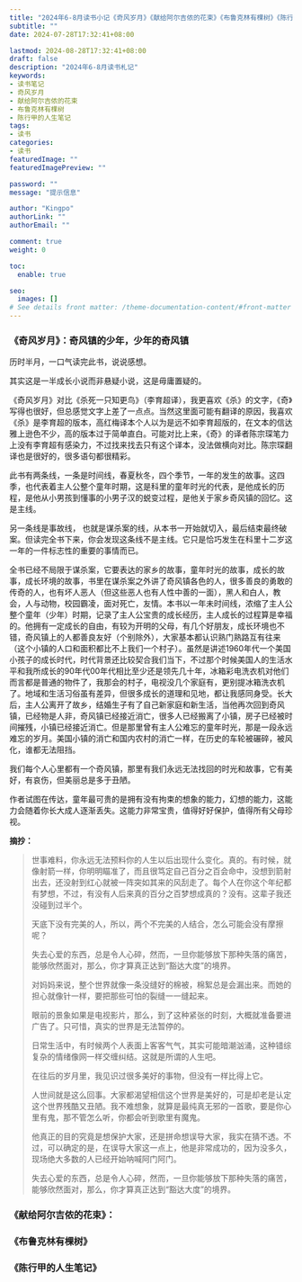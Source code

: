 ```yaml
---
title: "2024年6-8月读书小记《奇风岁月》《献给阿尔吉侬的花束》《布鲁克林有棵树》《陈行甲的人生笔记》"
subtitle: ""
date: 2024-07-28T17:32:41+08:00

lastmod: 2024-08-28T17:32:41+08:00
draft: false
description: "2024年6-8月读书札记"
keywords: 
- 读书笔记
- 奇风岁月
- 献给阿尔吉侬的花束
- 布鲁克林有棵树
- 陈行甲的人生笔记
tags:
- 读书
categories:
- 读书
featuredImage: ""
featuredImagePreview: ""

password: ""
message: "提示信息"

author: "Kingpo"
authorLink: ""
authorEmail: ""

comment: true
weight: 0

toc:
  enable: true

seo:
  images: []
# See details front matter: /theme-documentation-content/#front-matter
---
```


<!--more-->

### 《奇风岁月》：奇风镇的少年，少年的奇风镇


历时半月，一口气读完此书，说说感想。

其实这是一半成长小说而非悬疑小说，这是毋庸置疑的。

《奇风岁月》对比《杀死一只知更鸟》（李育超译），我更喜欢《杀》的文字，《奇》写得也很好，但总感觉文字上差了一点点。当然这里面可能有翻译的原因，我喜欢《杀》是李育超的版本，高红梅译本个人以为是远不如李育超版的，在文本的信达雅上逊色不少，高的版本过于简单直白。可能对比上来，《奇》的译者陈宗琛笔力上没有李育超有感染力，不过找来找去只有这个译本，没法做横向对比。陈宗琛翻译也是很好的，很多语句都很精彩。

此书有两条线，一条是时间线，春夏秋冬，四个季节，一年的发生的故事。这四季，也代表着主人公整个童年时期，这是科里的童年时光的代表，是他成长的历程，是他从小男孩到懂事的小男子汉的蜕变过程，是他关于家乡奇风镇的回忆。这是主线。

另一条线是事故线， 也就是谋杀案的线，从本书一开始就切入，最后结束最终破案。但读完全书下来，你会发现这条线不是主线。它只是恰巧发生在科里十二岁这一年的一件标志性的重要的事情而已。

全书已经不局限于谋杀案，它要表达的家乡的故事，童年时光的故事，成长的故事，成长环境的故事，书里在谋杀案之外讲了奇风镇各色的人，很多善良的勇敢的传奇的人，也有坏人恶人（但这些恶人也有人性中善的一面），黑人和白人，教会，人与动物，校园霸凌，面对死亡，友情。本书以一年未时间线，浓缩了主人公整个童年（少年）时期，记录了主人公宝贵的成长经历，主人成长的过程算是幸福的。他拥有一定成长的自由，有较为开明的父母，有几个好朋友，成长环境也不错，奇风镇上的人都善良友好（个别除外），大家基本都认识熟门熟路互有往来（这个小镇的人口和面积都比不上我们一个村子）。虽然是讲述1960年代一个美国小孩子的成长时代，时代背景还比较契合我们当下，不过那个时候美国人的生活水平和我所成长的90年代00年代相比至少还是领先几十年，冰箱彩电洗衣机对他们而言都是普通的物件了，我那会的村子，电视没几个家庭有，更别提冰箱洗衣机了。地域和生活习俗虽有差异，但很多成长的道理和见地，都让我感同身受。长大后，主人公离开了故乡，结婚生子有了自己新家庭和新生活，当他再次回到奇风镇，已经物是人非，奇风镇已经接近消亡，很多人已经搬离了小镇，房子已经被时间摧残，小镇已经接近消亡。但是那里曾有主人公难忘的童年时光，那是一段永远难忘的岁月。美国小镇的消亡和国内农村的消亡一样，在历史的车轮被碾碎，被风化，谁都无法阻挡。

我们每个人心里都有一个奇风镇，那里有我们永远无法找回的时光和故事，它有美好，有哀伤，但美丽总是多于丑陋。

作者试图在传达，童年最可贵的是拥有没有拘束的想象的能力，幻想的能力，这能力会随着你长大成人逐渐丢失。这能力非常宝贵，值得好好保护，值得所有父母珍视。


**摘抄：**

> 世事难料，你永远无法预料你的人生以后出现什么变化。真的。有时候，就像射箭一样，你明明瞄准了，而且很笃定自己百分之百会命中，没想到箭射出去，还没射到红心就被一阵突如其来的风刮走了。每个人在你这个年纪都有梦想，不过，有没有人后来真的百分之百梦想成真的？没有。这辈子我还没碰到过半个。
> 
> 天底下没有完美的人，所以，两个不完美的人结合，怎么可能会没有摩擦呢？
> 
> 失去心爱的东西，总是令人心碎，然而，一旦你能够放下那种失落的痛苦，能够欣然面对，那么，你才算真正达到“豁达大度”的境界。
> 
> 对妈妈来说，整个世界就像一条没缝好的棉被，棉絮总是会漏出来。而她的担心就像针一样，要把那些可怕的裂缝一一缝起来。
> 
> 眼前的景象如果是电视影片，那么，到了这种紧张的时刻，大概就准备要进广告了。只可惜，真实的世界是无法暂停的。
> 
> 日常生活中，有时候两个人表面上客客气气，其实可能暗潮汹涌，这种错综复杂的情绪像网一样交缠纠结。这就是所谓的人生吧。
> 
> 在往后的岁月里，我见识过很多美好的事物，但没有一样比得上它。
> 
> 人世间就是这么回事。大家都渴望相信这个世界是美好的，可是却老是认定这个世界残酷又丑陋。我不难想象，就算是最纯真无邪的一首歌，要是你心里有鬼，那不管怎么听，你都会听到歌里有魔鬼。
> 
> 他真正的目的究竟是想保护大家，还是拼命想误导大家，我实在猜不透。不过，可以确定的是，在误导大家这一点上，他是非常成功的，因为没多久，现场绝大多数的人已经开始呐喊阿门阿门。
> 
> 失去心爱的东西，总是令人心碎，然而，一旦你能够放下那种失落的痛苦，能够欣然面对，那么，你才算真正达到“豁达大度”的境界。



### 《献给阿尔吉侬的花束》：


### 《布鲁克林有棵树》


### 《陈行甲的人生笔记》
